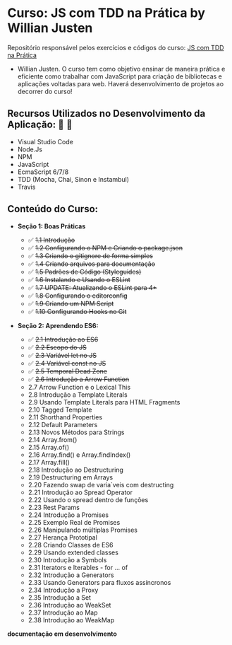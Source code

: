 # Curso: JS com TDD na Prática by Willian Justen

Repositório responsável pelos exercícios e códigos do curso: [JS com TDD na Prática](https://www.udemy.com/js-com-tdd-na-pratica) 
- Willian Justen.
O curso tem como objetivo ensinar de maneira prática e eficiente como trabalhar com JavaScript para criação de bibliotecas e aplicações
voltadas para web.
Haverá desenvolvimento de projetos ao decorrer do curso!

## Recursos Utilizados no Desenvolvimento da Aplicação: :rocket: :rocket:

- Visual Studio Code
- Node.Js
- NPM
- JavaScript
- EcmaScript 6/7/8
- TDD (Mocha, Chai, Sinon e Instambul)
- Travis

## Conteúdo do Curso:

- **Seção 1: Boas Práticas**
  - :white_check_mark: ~~1.1 Introdução~~
  - :white_check_mark: ~~1.2 Configurando o NPM e Criando o package.json~~
  - :white_check_mark: ~~1.3 Criando o gitignore de forma simples~~
  - :white_check_mark: ~~1.4 Criando arquivos para documentação~~
  - :white_check_mark: ~~1.5 Padrões de Código (Styleguides)~~
  - :white_check_mark: ~~1.6 Instalando e Usando o ESLint~~
  - :white_check_mark: ~~1.7 UPDATE: Atualizando o ESLint para 4+~~
  - :white_check_mark: ~~1.8 Configurando o editorconfig~~
  - :white_check_mark: ~~1.9 Criando um NPM Script~~
  - :white_check_mark: ~~1.10 Configurando Hooks no Git~~
  
- **Seção 2: Aprendendo ES6:**
  - :white_check_mark: ~~2.1 Introdução ao ES6~~
  - :white_check_mark: ~~2.2 Escopo do JS~~
  - :white_check_mark: ~~2.3 Variável let no JS~~
  - :white_check_mark: ~~2.4 Variável const no JS~~
  - :white_check_mark: ~~2.5 Temporal Dead Zone~~
  - :white_check_mark: ~~2.6 Introdução a Arrow Function~~
  - 2.7 Arrow Function e o Lexical This
  - 2.8 Introdução a Template Literals
  - 2.9 Usando Template Literals para HTML Fragments
  - 2.10 Tagged Template
  - 2.11 Shorthand Properties
  - 2.12 Default Parameters
  - 2.13 Novos Métodos para Strings
  - 2.14 Array.from()
  - 2.15 Array.of()
  - 2.16 Array.find() e Array.findIndex()
  - 2.17 Array.fill()
  - 2.18 Introdução ao Destructuring
  - 2.19 Destructuring em Arrays
  - 2.20 Fazendo swap de varia´veis com destructing
  - 2.21 Introdução ao Spread Operator
  - 2.22 Usando o spread dentro de funções
  - 2.23 Rest Params
  - 2.24 Introdução a Promises
  - 2.25 Exemplo Real de Promises
  - 2.26 Manipulando múltiplas Promises
  - 2.27 Herança Prototipal
  - 2.28 Criando Classes de ES6
  - 2.29 Usando extended classes
  - 2.30 Introdução a Symbols
  - 2.31 Iterators e Iterables - for ... of
  - 2.32 Introdução a Generators
  - 2.33 Usando Generators para fluxos assíncronos
  - 2.34 Introdução a Proxy
  - 2.35 Introdução a Set
  - 2.36 Introdução ao WeakSet
  - 2.37 Introdução ao Map
  - 2.38 Introdução ao WeakMap
  
**documentação em desenvolvimento**

 

